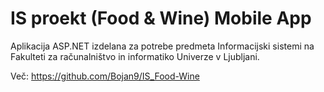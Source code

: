 # IS proekt (Food & Wine) Mobile App

Aplikacija ASP.NET izdelana za potrebe predmeta Informacijski sistemi na Fakulteti za računalništvo in informatiko Univerze v Ljubljani.

Več: https://github.com/Bojan9/IS_Food-Wine
